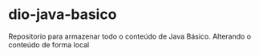 # dio-java-basico
Repositorio para armazenar todo o conteúdo de Java Básico.
Alterando o conteúdo de forma local
